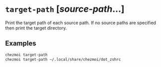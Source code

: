 # `target-path` [*source-path*...]

Print the target path of each source path. If no source paths are specified then
print the target directory.

## Examples

```sh
chezmoi target-path
chezmoi target-path ~/.local/share/chezmoi/dot_zshrc
```
